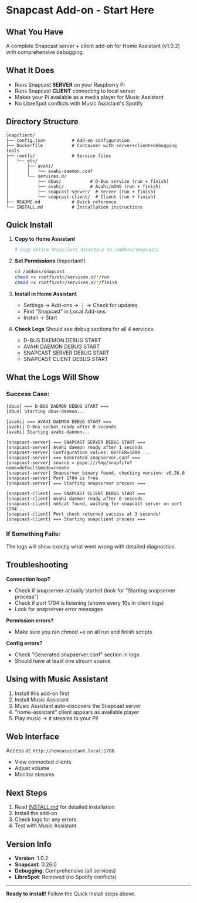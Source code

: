 # Snapcast Add-on - Start Here

## What You Have

A complete Snapcast server + client add-on for Home Assistant (v1.0.2) with comprehensive debugging.

## What It Does

- Runs Snapcast **SERVER** on your Raspberry Pi
- Runs Snapcast **CLIENT** connecting to local server
- Makes your Pi available as a media player for Music Assistant
- No LibreSpot conflicts with Music Assistant's Spotify

## Directory Structure

```
Snapclient/
├── config.json          # Add-on configuration
├── Dockerfile           # Container with server+client+debugging tools
├── rootfs/              # Service files
│   └── etc/
│       ├── avahi/
│       │   └── avahi-daemon.conf
│       └── services.d/
│           ├── dbus/           # D-Bus service (run + finish)
│           ├── avahi/          # Avahi/mDNS (run + finish)
│           ├── snapcast-server/  # Server (run + finish)
│           └── snapcast-client/  # Client (run + finish)
├── README.md            # Quick reference
└── INSTALL.md           # Installation instructions
```

## Quick Install

1. **Copy to Home Assistant**
   ```bash
   # Copy entire Snapclient directory to /addons/snapcast/
   ```

2. **Set Permissions** (Important!)
   ```bash
   cd /addons/snapcast
   chmod +x rootfs/etc/services.d/*/run
   chmod +x rootfs/etc/services.d/*/finish
   ```

3. **Install in Home Assistant**
   - Settings → Add-ons → ⋮ → Check for updates
   - Find "Snapcast" in Local Add-ons
   - Install → Start

4. **Check Logs**
   Should see debug sections for all 4 services:
   - D-BUS DAEMON DEBUG START
   - AVAHI DAEMON DEBUG START
   - SNAPCAST SERVER DEBUG START
   - SNAPCAST CLIENT DEBUG START

## What the Logs Will Show

### Success Case:
```
[dbus] === D-BUS DAEMON DEBUG START ===
[dbus] Starting dbus-daemon...

[avahi] === AVAHI DAEMON DEBUG START ===
[avahi] D-Bus socket ready after 0 seconds
[avahi] Starting avahi-daemon...

[snapcast-server] === SNAPCAST SERVER DEBUG START ===
[snapcast-server] Avahi daemon ready after 1 seconds
[snapcast-server] Configuration values: BUFFER=1000 ...
[snapcast-server] === Generated snapserver.conf ===
[snapcast-server] source = pipe:///tmp/snapfifo?name=default&mode=create
[snapcast-server] Snapserver binary found, checking version: v0.26.0
[snapcast-server] Port 1704 is free
[snapcast-server] === Starting snapserver process ===

[snapcast-client] === SNAPCAST CLIENT DEBUG START ===
[snapcast-client] Avahi daemon ready after 0 seconds
[snapcast-client] netcat found, waiting for snapcast server on port 1704...
[snapcast-client] Port check returned success at 3 seconds!
[snapcast-client] === Starting snapclient process ===
```

### If Something Fails:
The logs will show exactly what went wrong with detailed diagnostics.

## Troubleshooting

**Connection loop?**
- Check if snapserver actually started (look for "Starting snapserver process")
- Check if port 1704 is listening (shown every 10s in client logs)
- Look for snapserver error messages

**Permission errors?**
- Make sure you ran chmod +x on all run and finish scripts

**Config errors?**
- Check "Generated snapserver.conf" section in logs
- Should have at least one stream source

## Using with Music Assistant

1. Install this add-on first
2. Install Music Assistant
3. Music Assistant auto-discovers the Snapcast server
4. "home-assistant" client appears as available player
5. Play music → it streams to your Pi!

## Web Interface

Access at: `http://homeassistant.local:1780`
- View connected clients
- Adjust volume
- Monitor streams

## Next Steps

1. Read [INSTALL.md](INSTALL.md) for detailed installation
2. Install the add-on
3. Check logs for any errors
4. Test with Music Assistant

## Version Info

- **Version**: 1.0.2
- **Snapcast**: 0.26.0
- **Debugging**: Comprehensive (all services)
- **LibreSpot**: Removed (no Spotify conflicts)

---

**Ready to install!** Follow the Quick Install steps above.
